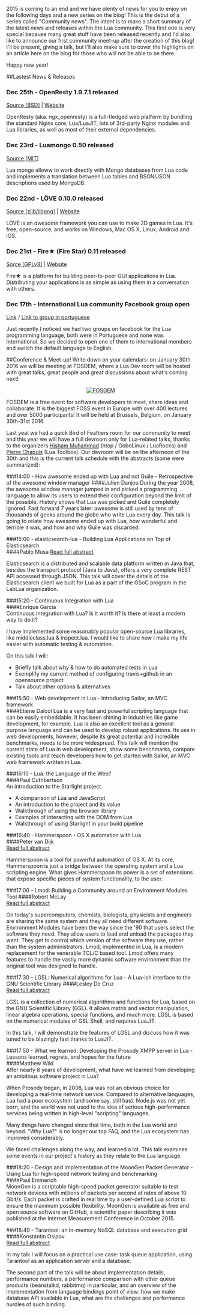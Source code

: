2015 is coming to an end and we have plenty of news for you to enjoy on the following days and a new series on the blog! 
This is the debut of a series called "Community news". 
The intent is to make a short summary of the latest news and releases within the Lua community.
This first one is very special because many great stuff have been released recently and I'd also like to announce our first community meet-up after the creation of this blog! 
I'll be present, giving a talk, but I'll also make sure to cover the highlights on an article here on the blog for those who will not be able to be there.

Happy new year!

##Lastest News & Releases

### Dec 25th - OpenResty 1.9.7.1 released
[Source [BSD]](https://github.com/openresty/ngx_openresty) | [Website](https://openresty.org/)

OpenResty (aka. ngx_openresty) is a full-fledged web platform
by bundling the standard Nginx core, Lua/LuaJIT, lots of
3rd-party Nginx modules and Lua libraries, as well as most of their external
dependencies.

### Dec 23rd - Luamongo 0.50 released

[Source [MIT]](https://github.com/moai/luamongo)

Lua mongo alloww to work directly with Mongo databases from Lua code and implements a translation between Lua tables and BSON/JSON descriptions used by MongoDB.

### Dec 22nd - LÖVE 0.10.0 released

[Source [zlib/libpng]](https://bitbucket.org/rude/love) | [Website](https://love2d.org/)

LÖVE is an *awesome* framework you can use to make 2D games in Lua. It's free, open-source, and works on Windows, Mac OS X, Linux, Android and iOS.

### Dec 21st - Fire★ (Fire Star) 0.11 released

[Sorce [GPLv3]](https://github.com/mempko/firestr) | [Website](http://www.firestr.com)

Fire★ is a platform for building peer-to-peer GUI applications in Lua. Distributing your applications is as simple as using them in a conversation with others.

### Dec 17th - International Lua community Facebook group open
[Link](https://www.facebook.com/groups/lua.br/) / [Link to group in portuguese](https://www.facebook.com/groups/1555904314647733/)

Just recently I noticed we had two groups on facebook for the Lua programming language, both were in Portuguese and none was International. 
So we decided to open one of them to international members and switch the default language to English.  


##Conference & Meet-up!
Write down on your calendars: on January 30th 2016 we will be meeting at FOSDEM, where a Lua Dev room will be hosted with great talks, great people and great discussions about what's coming next!


<a href="http://fosdem.org"><center><img src="http://fosdem.org/2016/support/promote/wide.png" alt="FOSDEM"/></center></a>

FOSDEM is a free event for software developers to meet, share ideas and collaborate. It is the biggest FOSS event in Europe with over 400 lectures and over 5000 participants! 
It will be held at Brussels, Belgium, on January 30th-31st 2016. 

Last yeat we had a quick Bird of Feathers room for our community to meet and this year we will have a full devroom only for Lua-related talks, thanks to the organizers [Hisham Muhammad](http://twitter.com/hisham_hm) (htop / GoboLinux / LuaRocks) and [Pierre Chapuis](https://twitter.com/pchapuis) (Lua Toolbox).
Our devroom will be on the afternoon of the 30th and this is the current talk schedule with the abstracts (some were summarized):

###14:00 - How awesome ended up with Lua and not Guile - Retrospective of the awesome window manager
####Julien Danjou
During the year 2008, the awesome window manager jumped in and picked a programming language to allow its users to extend their configuration beyond the limit of the possible. History shows that Lua was picked and Guile completely ignored. Fast forward 7 years later: awesome is still used by tens of thousands of geeks around the globe who write Lua every day. This talk is going to relate how awesome ended up with Lua, how wonderful and terrible it was, and how and why Guile was discarded.


###15:00 - elasticsearch-lua - Building Lua Applications on Top of Elasticsearch	
####Pablo Musa
[Read full abstract](https://fosdem.org/2016/schedule/event/building_lua_applications_on_top_of_elasticsearch/)

Elasticsearch is a distributed and scalable data platform written in Java that, besides the transport protocol (Java to Java), offers a very complete REST API accessed through JSON. This talk will cover the details of the Elasticsearch client we built for Lua as a part of the GSoC program in the LabLua organization.

###15:20 - Continuous Integration with Lua	
####Enrique García	
Continuous Integration with Lua? Is it worth it? Is there at least a modern way to do it?

I have implemented some reasonably popular open-source Lua libraries, like middleclass.lua & inspect.lua. I would like to share how I make my life easier with automatic testing & automation.

On this talk I will:

* Briefly talk about why & how to do automated tests in Lua
* Exemplify my current method of configuring travis+github in an opensource project
* Talk about other options & alternatives

###15:50 - Web development in Lua - Introducing Sailor, an MVC framework	
####Etiene	Dalcol 
Lua is a very fast and powerful scripting language that can be easily embeddable. It has been shining in industries like game development, for example. Lua is also an excellent tool as a general purpose language and can be used to develop robust applications. Its use in web developments, however, despite its great potential and incredible benchmarks, needs to be more widespread. This talk will mention the current state of Lua in web development, show some benchmarks, compare existing tools and teach developers how to get started with Sailor, an MVC web framework written in Lua.

###16:10 - Lua: the Language of the Web?	
####Paul Cuthbertson	
An introduction to the Starlight project.

* A comparison of Lua and JavaScript
* An introduction to the project and its value
* Walkthrough of using the browser library
* Examples of interacting with the DOM from Lua
* Walkthrough of using Starlight in your build pipeline

###16:40 - Hammerspoon - OS X automation with Lua	
####Peter van Dijk	
[Read full abstract](https://fosdem.org/2016/schedule/event/hammerspoon_os_x_automation_with_lua/)

Hammerspoon is a tool for powerful automation of OS X. At its core, Hammerspoon is just a bridge between the operating system and a Lua scripting engine. What gives Hammerspoon its power is a set of extensions that expose specific pieces of system functionality, to the user.

###17:00 - Lmod: Building a Community around an Environment Modules Tool
####Robert McLay	
[Read full abstract](https://fosdem.org/2016/schedule/event/lmod_building_a_community_around_an_environment_modules_tool/)

On today's supercomputers, chemists, biologists, physicists and engineers are sharing the same system and they all need different software. Environment Modules have been the way since the '90 that users select the software they need. They allow users to load and unload the packages they want. They get to control which version of the software they use, rather than the system administrators. Lmod, implemented in Lua, is a modern replacement for the venerable TCL/C based tool. Lmod offers many features to handle the vastly more dynamic software environment than the original tool was designed to handle.

###17:30 - LGSL: Numerical algorithms for Lua - A Lua-ish interface to the GNU Scientific Library
####Lesley De Cruz	
[Read full abstract](https://fosdem.org/2016/schedule/event/lgsl_numerical_algorithms_for_lua_based_on_the_gnu_scientific_library/)

LGSL is a collection of numerical algorithms and functions for Lua, based on the GNU Scientific Library (GSL). It allows matrix and vector manipulation, linear algebra operations, special functions, and much more. LGSL is based on the numerical modules of GSL Shell, and requires LuaJIT.

In this talk, I will demonstrate the features of LGSL and discuss how it was tuned to be blazingly fast thanks to LuaJIT.

###17:50 - What we learned: Developing the Prosody XMPP server in Lua - Lessons learned, regrets, and hopes for the future	
####Matthew Wild	
After nearly 8 years of development, what have we learned from developing an ambitious software project in Lua?

When Prosody began, in 2008, Lua was not an obvious choice for developing a real-time network service. Compared to alternative languages, Lua had a poor ecosystem (and some say, still has). Node.js was not yet born, and the world was not used to the idea of serious high-performance services being written in high-level "scripting" languages.

Many things have changed since that time, both in the Lua world and beyond. "Why Lua?" is no longer our top FAQ, and the Lua ecosystem has improved considerably.

We faced challenges along the way, and learned a lot. This talk examines some events in our project's history as they relate to the Lua language.

###18:20 - Design and Implementation of the MoonGen Packet Generator - Using Lua for high-speed network testing and benchmarking	
####Paul Emmerich	
MoonGen is a scriptable high-speed packet generator suitable to test network devices with millions of packets per second at rates of above 10 Gbit/s. Each packet is crafted in real time by a user-defined Lua script to ensure the maximum possible flexibility. MoonGen is available as free and open source software on GitHub, a scientific paper describing it was published at the Internet Measurement Conference in October 2015.

###18:40 - Tarantool: an in-memory NoSQL database and execution grid	
####Konstantin Osipov	
[Read full abstract](https://fosdem.org/2016/schedule/event/tarantool_an_in_memory_nosql_database_and_execution_grid/)

In my talk I will focus on a practical use case: task queue application, using Tarantool as an application server and a database.

The second part of the talk will be about implementation details, performance numbers, a performance comparison with other queue products (beanstalkd, rabbitmq) in particular, and an overview of the implementation from language bindings point of view: how we make database API available in Lua, what are the challenges and performance hurdles of such binding.
